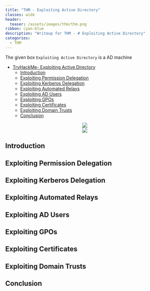 ```yaml
---
title: "THM - Exploiting Active Directory"
classes: wide
header:
  teaser: /assets/images/thm/thm.png
ribbon: cyan-blue
description: "Writeup for THM - # Exploiting Active Directory"
categories:
  - THM
---
```


The given box ```Exploiting Active Directory``` is a AD machine 

- [TryHackMe-  Exploiting Active Directory](#tryhackme---#Exploiting-Active-Directory)
  - [Introduction](#introduction)
  - [Exploiting Permission Delegation](#exploiting-permission-delegation)
  - [Exploiting Kerberos Delegation](#exploiting-kerberos-delegation)
  - [Exploiting Automated Relays](#exploiting-automated-relays)
  - [Exploiting AD Users](#exploiting-ad-users)
  - [Exploiting GPOs](#exploiting-gpos)
  - [Exploiting Certificates](#exploiting-certificates)
  - [Exploiting Domain Trusts](#exploiting-domain-trusts)
  - [Conclusion](#conclusion)


<center>
<img src = "https://github.com/enum-more/obsidian_vault/raw/main/thm/exploitingad/assets/images/exploitingad.png" />
</center>

<center>
<img src = "https://github.com/enum-more/obsidian_vault/raw/main/thm/exploitingad/assets/images/network-diagram.png" />
</center>

## Introduction

## Exploiting Permission Delegation

## Exploiting Kerberos Delegation

## Exploiting Automated Relays

## Exploiting AD Users

## Exploiting GPOs

## Exploiting Certificates

## Exploiting Domain Trusts

## Conclusion
